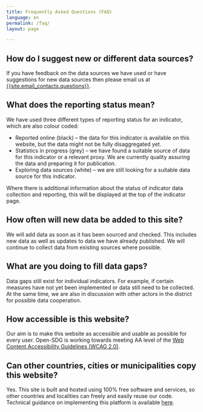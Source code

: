 ```yaml
---
title: Frequently Asked Questions (FAQ)
language: en
permalink: /faq/
layout: page

---
```


## How do I suggest new or different data sources?

If you have feedback on the data sources we have used or have suggestions for new data sources then please email us at <a href="mailto:{{site.email_contacts.questions}}">{{site.email_contacts.questions}}</a>.

## What does the reporting status mean?

We have used three different types of reporting status for an indicator, which are also colour coded:

* Reported online (black) – the data for this indicator is available on this website, but the data might not be fully disaggregated yet. 
* Statistics in progress (grey) – we have found a suitable source of data for this indicator or a relevant proxy. We are currently quality assuring the data and preparing it for publication.
* Exploring data sources (white) – we are still looking for a suitable data source for this indicator.

Where there is additional information about the status of indicator data collection and reporting, this will be displayed at the top of the indicator page.

## How often will new data be added to this site?

We will add data as soon as it has been sourced and checked. This includes new data as well as updates to data we have already published. We will continue to collect data from existing sources where possible.

## What are you doing to fill data gaps?

Data gaps still exist for individual indicators. For example, if certain measures have not yet been implemented or data still need to be collected. At the same time, we are also in discussion with other actors in the district for possible data cooperation.

## How accessible is this website?

Our aim is to make this website as accessible and usable as possible for every user. Open-SDG is working towards meeting AA level of the [Web Content Accessibility Guidelines (WCAG 2.0)](https://www.gov.uk/service-manual/helping-people-to-use-your-service/understanding-wcag-20).

## Can other countries, cities or municipalities copy this website?

Yes. This site is built and hosted using 100% free software and services, so other countries and localities can freely and easily reuse our code. Technical guidance on implementing this platform is available [here](https://open-sdg.readthedocs.io). 
